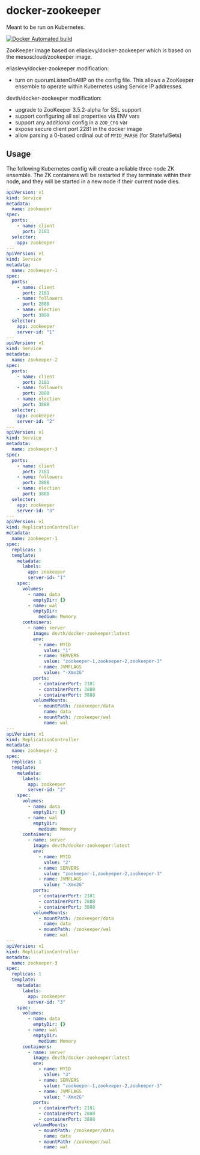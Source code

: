 # docker-zookeeper

Meant to be run on Kubernetes.

[![Docker Automated build](https://img.shields.io/docker/automated/devth/docker-zookeeper.svg?style=flat-square)](https://hub.docker.com/r/devth/docker-zookeeper/)

ZooKeeper image based on eliaslevy/docker-zookeeper which is based on the
mesoscloud/zookeeper image.

eliaslevy/docker-zookeeper modification:

- turn on quorumListenOnAllIP on the config file. This allows a ZooKeeper
  ensemble to operate within Kubernetes using Service IP addresses.

devth/docker-zookeeper modification:

- upgrade to ZooKeeper 3.5.2-alpha for SSL support
- support configuring all ssl properties via ENV vars
- support any additional config in a `ZOO_CFG` var
- expose secure client port 2281 in the docker image
- allow parsing a 0-based ordinal out of `MYID_PARSE` (for StatefulSets)

## Usage

The following Kubernetes config will create a reliable three node ZK ensemble.
The ZK containers will be restarted if they terminate within their node, and
they will be started in a new node if their current node dies.

```yaml
apiVersion: v1
kind: Service
metadata:
  name: zookeeper
spec:
  ports:
    - name: client
      port: 2181
  selector:
    app: zookeeper
---
apiVersion: v1
kind: Service
metadata:
  name: zookeeper-1
spec:
  ports:
    - name: client
      port: 2181
    - name: followers
      port: 2888
    - name: election
      port: 3888
  selector:
    app: zookeeper
    server-id: "1"
---
apiVersion: v1
kind: Service
metadata:
  name: zookeeper-2
spec:
  ports:
    - name: client
      port: 2181
    - name: followers
      port: 2888
    - name: election
      port: 3888
  selector:
    app: zookeeper
    server-id: "2"
---
apiVersion: v1
kind: Service
metadata:
  name: zookeeper-3
spec:
  ports:
    - name: client
      port: 2181
    - name: followers
      port: 2888
    - name: election
      port: 3888
  selector:
    app: zookeeper
    server-id: "3"
---
apiVersion: v1
kind: ReplicationController
metadata:
  name: zookeeper-1
spec:
  replicas: 1
  template:
    metadata:
      labels:
        app: zookeeper
        server-id: "1"
    spec:
      volumes:
        - name: data
          emptyDir: {}
        - name: wal
          emptyDir:
            medium: Memory
      containers:
        - name: server
          image: devth/docker-zookeeper:latest
          env:
            - name: MYID
              value: "1"
            - name: SERVERS
              value: "zookeeper-1,zookeeper-2,zookeeper-3"
            - name: JVMFLAGS
              value: "-Xmx2G"
          ports:
            - containerPort: 2181
            - containerPort: 2888
            - containerPort: 3888
          volumeMounts:
            - mountPath: /zookeeper/data
              name: data
            - mountPath: /zookeeper/wal
              name: wal
---
apiVersion: v1
kind: ReplicationController
metadata:
  name: zookeeper-2
spec:
  replicas: 1
  template:
    metadata:
      labels:
        app: zookeeper
        server-id: "2"
    spec:
      volumes:
        - name: data
          emptyDir: {}
        - name: wal
          emptyDir:
            medium: Memory
      containers:
        - name: server
          image: devth/docker-zookeeper:latest
          env:
            - name: MYID
              value: "2"
            - name: SERVERS
              value: "zookeeper-1,zookeeper-2,zookeeper-3"
            - name: JVMFLAGS
              value: "-Xmx2G"
          ports:
            - containerPort: 2181
            - containerPort: 2888
            - containerPort: 3888
          volumeMounts:
            - mountPath: /zookeeper/data
              name: data
            - mountPath: /zookeeper/wal
              name: wal
---
apiVersion: v1
kind: ReplicationController
metadata:
  name: zookeeper-3
spec:
  replicas: 1
  template:
    metadata:
      labels:
        app: zookeeper
        server-id: "3"
    spec:
      volumes:
        - name: data
          emptyDir: {}
        - name: wal
          emptyDir:
            medium: Memory
      containers:
        - name: server
          image: devth/docker-zookeeper:latest
          env:
            - name: MYID
              value: "3"
            - name: SERVERS
              value: "zookeeper-1,zookeeper-2,zookeeper-3"
            - name: JVMFLAGS
              value: "-Xmx2G"
          ports:
            - containerPort: 2181
            - containerPort: 2888
            - containerPort: 3888
          volumeMounts:
            - mountPath: /zookeeper/data
              name: data
            - mountPath: /zookeeper/wal
              name: wal
```
